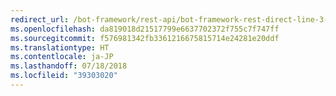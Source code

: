 ```yaml
---
redirect_url: /bot-framework/rest-api/bot-framework-rest-direct-line-3-0-concepts
ms.openlocfilehash: da819018d21517799e6637702372f755c7f747ff
ms.sourcegitcommit: f576981342fb3361216675815714e24281e20ddf
ms.translationtype: HT
ms.contentlocale: ja-JP
ms.lasthandoff: 07/18/2018
ms.locfileid: "39303020"
---
```

